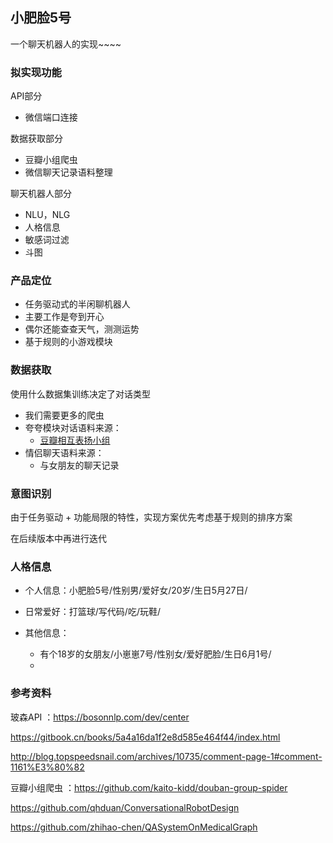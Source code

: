 ## 小肥脸5号



一个聊天机器人的实现~~~~



### 拟实现功能

API部分

- 微信端口连接

数据获取部分

- 豆瓣小组爬虫
- 微信聊天记录语料整理

聊天机器人部分

- NLU，NLG
- 人格信息
- 敏感词过滤
- 斗图



### 产品定位

- 任务驱动式的半闲聊机器人
- 主要工作是夸到开心
- 偶尔还能查查天气，测测运势
- 基于规则的小游戏模块



### 数据获取

使用什么数据集训练决定了对话类型

- 我们需要更多的爬虫
- 夸夸模块对话语料来源：
  - [豆瓣相互表扬小组](https://www.douban.com/group/kuakua/)
- 情侣聊天语料来源：
  - 与女朋友的聊天记录



### 意图识别

由于任务驱动 + 功能局限的特性，实现方案优先考虑基于规则的排序方案

在后续版本中再进行迭代



### 人格信息

- 个人信息：小肥脸5号/性别男/爱好女/20岁/生日5月27日/

- 日常爱好：打篮球/写代码/吃/玩鞋/
- 其他信息：
  - 有个18岁的女朋友/小崽崽7号/性别女/爱好肥脸/生日6月1号/
  - 



### 参考资料

玻森API ：https://bosonnlp.com/dev/center

https://gitbook.cn/books/5a4a16da1f2e8d585e464f44/index.html

http://blog.topspeedsnail.com/archives/10735/comment-page-1#comment-1161%E3%80%82

豆瓣小组爬虫 ：https://github.com/kaito-kidd/douban-group-spider

https://github.com/qhduan/ConversationalRobotDesign

https://github.com/zhihao-chen/QASystemOnMedicalGraph

